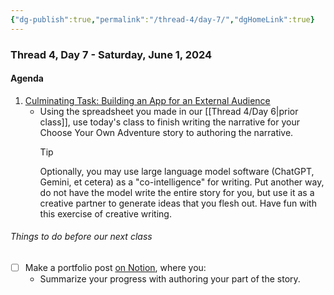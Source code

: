 ```yaml
---
{"dg-publish":true,"permalink":"/thread-4/day-7/","dgHomeLink":true}
---
```


### Thread 4, Day 7 - Saturday, June 1, 2024
#### Agenda

1. [Culminating Task: Building an App for an External Audience](https://drive.google.com/file/d/1OHXEhbi5CYiBmtdE4ryaPH981yRjSV2-/view?usp=share_link)
	- Using the spreadsheet you made in our [[Thread 4/Day 6\|prior class]], use today's class to finish writing the narrative for your Choose Your Own Adventure story to authoring the narrative.
		> [!TIP]
		> 
		> Optionally, you may use large language model software (ChatGPT, Gemini, et cetera) as a "co-intelligence" for writing. Put another way, do not have the model write the entire story for you, but use it as a creative partner to generate ideas that you flesh out. Have fun with this exercise of creative writing.

###### Things to do before our next class
- [ ] Make a portfolio post [on Notion](https://notion.so), where you:
	- Summarize your progress with authoring your part of the story.